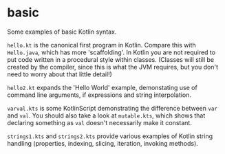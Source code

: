 # basic

Some examples of basic Kotlin syntax.

`hello.kt` is the canonical first program in Kotlin. Compare this with
`Hello.java`, which has more 'scaffolding'. In Kotlin you are not required
to put code written in a procedural style within classes. (Classes will
still be created by the compiler, since this is what the JVM requires, but
you don't need to worry about that little detail!)

`hello2.kt` expands the 'Hello World' example, demonstating use of command
line arguments, if expressions and string interpolation.

`varval.kts` is some KotlinScript demonstrating the difference between
`var` and `val`. You should also take a look at `mutable.kts`, which shows
that declaring something as `val` doesn't necessarily make it constant.

`strings1.kts` and `strings2.kts` provide various examples of Kotlin string
handling (properties, indexing, slicing, iteration, invoking methods).
